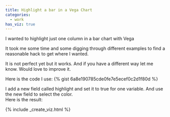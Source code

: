 ```yaml
---
title: Highlight a bar in a Vega Chart
categories:
  - work
has_viz: true
---
```

I wanted to highlight just one column in a bar chart with Vega

It took me some time and some digging through different examples to find a reasonable hack to get where I wanted.

It is not perfect yet but it works. And if you have a different way let me know. Would love to improve it.

Here is the code I use:
{% gist 6a8e190785cde0fe7e5ecef0c2d1f80d %}

I add a new field called highlight and set it to true for one variable. And use the new field to select the color.  
Here is the result:

<div id="complaint_source"></div>
{% include _create_viz.html %}

